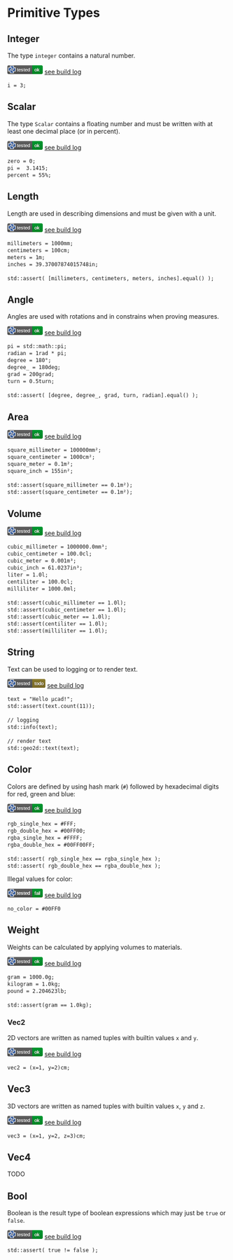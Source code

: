 # Primitive Types

## Integer

The type `integer` contains a natural number.

![test](.test/types_primitive_integer.png)
[see build log](.test/types_primitive_integer.log)

```µcad,types_primitive_integer
i = 3;
```

## Scalar

The type `Scalar` contains a floating number and must be written with at least one decimal place (or in percent).

![test](.test/types_primitive_scalar.png)
[see build log](.test/types_primitive_scalar.log)

```µcad,types_primitive_scalar
zero = 0;
pi =  3.1415;
percent = 55%;
```

## Length

Length are used in describing dimensions and must be given with a unit.

![test](.test/types_primitive_length.png)
[see build log](.test/types_primitive_length.log)

```µcad,types_primitive_length
millimeters = 1000mm;
centimeters = 100cm;
meters = 1m;
inches = 39.37007874015748in;

std::assert( [millimeters, centimeters, meters, inches].equal() );
```

## Angle

Angles are used with rotations and in constrains when proving measures.

![test](.test/types_primitive_angle.png)
[see build log](.test/types_primitive_angle.log)

```µcad,types_primitive_angle
pi = std::math::pi;
radian = 1rad * pi;
degree = 180°;
degree_ = 180deg;
grad = 200grad;
turn = 0.5turn;

std::assert( [degree, degree_, grad, turn, radian].equal() );
```

## Area

![test](.test/types_primitive_area.png)
[see build log](.test/types_primitive_area.log)

```µcad,types_primitive_area
square_millimeter = 100000mm²;
square_centimeter = 1000cm²;
square_meter = 0.1m²;
square_inch = 155in²;

std::assert(square_millimeter == 0.1m²);
std::assert(square_centimeter == 0.1m²);
```

## Volume

![test](.test/types_primitive_volume.png)
[see build log](.test/types_primitive_volume.log)

```µcad,types_primitive_volume
cubic_millimeter = 1000000.0mm³;
cubic_centimeter = 100.0cl;
cubic_meter = 0.001m³;
cubic_inch = 61.0237in³;
liter = 1.0l;
centiliter = 100.0cl;
milliliter = 1000.0ml;

std::assert(cubic_millimeter == 1.0l);
std::assert(cubic_centimeter == 1.0l);
std::assert(cubic_meter == 1.0l);
std::assert(centiliter == 1.0l);
std::assert(milliliter == 1.0l);
```

## String

Text can be used to logging or to render text.

![test](.test/types_primitive_string.png)
[see build log](.test/types_primitive_string.log)

```µcad,types_primitive_string#todo
text = "Hello µcad!";
std::assert(text.count(11));

// logging
std::info(text);

// render text
std::geo2d::text(text);
```

## Color

Colors are defined by using hash mark (`#`) followed by hexadecimal digits for red, green and blue:

![test](.test/types_primitive_color.png)
[see build log](.test/types_primitive_color.log)

```µcad,types_primitive_color
rgb_single_hex = #FFF;
rgb_double_hex = #00FF00;
rgba_single_hex = #FFFF;
rgba_double_hex = #00FF00FF;

std::assert( rgb_single_hex == rgba_single_hex );
std::assert( rgb_double_hex == rgba_double_hex );
```

Illegal values for color:

![test](.test/types_primitive_no_color.png)
[see build log](.test/types_primitive_no_color.log)

```µcad,types_primitive_no_color#fail
no_color = #00FF0
```

## Weight

Weights can be calculated by applying volumes to materials.

![test](.test/types_primitive_weight.png)
[see build log](.test/types_primitive_weight.log)

```µcad,types_primitive_weight
gram = 1000.0g;
kilogram = 1.0kg;
pound = 2.204623lb;

std::assert(gram == 1.0kg);
```

### Vec2

2D vectors are written as named tuples with builtin values `x` and `y`.

![test](.test/types_primitive_vec2.png)
[see build log](.test/types_primitive_vec2.log)

```µcad,types_primitive_vec2
vec2 = (x=1, y=2)cm;
```

## Vec3

3D vectors are written as named tuples with builtin values `x`, `y` and `z`.

![test](.test/types_primitive_vec3.png)
[see build log](.test/types_primitive_vec3.log)

```µcad,types_primitive_vec3
vec3 = (x=1, y=2, z=3)cm;
```

## Vec4

TODO

## Bool

Boolean is the result type of boolean expressions which may just be `true` or `false`.

![test](.test/types_primitive_bool.png)
[see build log](.test/types_primitive_bool.log)

```µcad,types_primitive_bool
std::assert( true != false );
```
